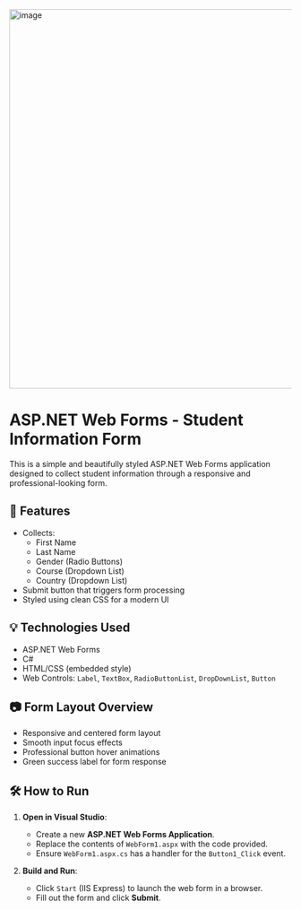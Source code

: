<img width="1135" height="677" alt="image" src="https://github.com/user-attachments/assets/26151226-f021-44fd-af07-31d8f40509ea" />

# ASP.NET Web Forms - Student Information Form

This is a simple and beautifully styled ASP.NET Web Forms application designed to collect student information through a responsive and professional-looking form.

## 🚀 Features

- Collects:
  - First Name
  - Last Name
  - Gender (Radio Buttons)
  - Course (Dropdown List)
  - Country (Dropdown List)
- Submit button that triggers form processing
- Styled using clean CSS for a modern UI

## 💡 Technologies Used

- ASP.NET Web Forms
- C#
- HTML/CSS (embedded style)
- Web Controls: `Label`, `TextBox`, `RadioButtonList`, `DropDownList`, `Button`

## 📷 Form Layout Overview

- Responsive and centered form layout
- Smooth input focus effects
- Professional button hover animations
- Green success label for form response

## 🛠️ How to Run

1. **Open in Visual Studio**:
   - Create a new **ASP.NET Web Forms Application**.
   - Replace the contents of `WebForm1.aspx` with the code provided.
   - Ensure `WebForm1.aspx.cs` has a handler for the `Button1_Click` event.

2. **Build and Run**:
   - Click `Start` (IIS Express) to launch the web form in a browser.
   - Fill out the form and click **Submit**.
